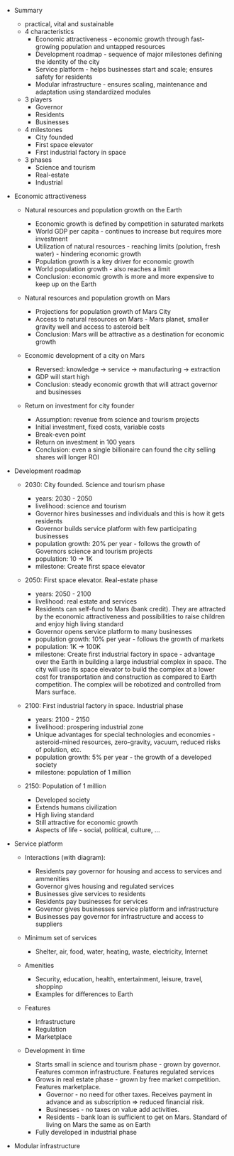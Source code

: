 
* Summary

  - practical, vital and sustainable

  * 4 characteristics
    * Economic attractiveness - economic growth through fast-growing population and untapped resources
    * Development roadmap - sequence of major milestones defining the identity of the city
    * Service platform - helps businesses start and scale; ensures safety for residents
    * Modular infrastructure - ensures scaling, maintenance and adaptation using standardized modules
  * 3 players
    * Governor
    * Residents
    * Businesses
  * 4 milestones
    * City founded
    * First space elevator
    * First industrial factory in space
  * 3 phases
    * Science and tourism
    * Real-estate
    * Industrial

* Economic attractiveness

  * Natural resources and population growth on the Earth
    * Economic growth is defined by competition in saturated markets
    * World GDP per capita - continues to increase but requires more investment
    * Utilization of natural resources - reaching limits (polution, fresh water) - hindering economic growth
    * Population growth is a key driver for economic growth
    * World population growth - also reaches a limit
    * Conclusion: economic growth is more and more expensive to keep up on the Earth

  * Natural resources and population growth on Mars
    * Projections for population growth of Mars City
    * Access to natural resources on Mars - Mars planet, smaller gravity well and access to asteroid belt
    * Conclusion: Mars will be attractive as a destination for economic growth

  * Economic development of a city on Mars
    * Reversed: knowledge -> service -> manufacturing -> extraction
    * GDP will start high
    * Conclusion: steady economic growth that will attract governor and businesses

  * Return on investment for city founder
    * Assumption: revenue from science and tourism projects
    * Initial investment, fixed costs, variable costs
    * Break-even point
    * Return on investment in 100 years
    * Conclusion: even a single billionaire can found the city selling shares will longer ROI

* Development roadmap

  * 2030: City founded. Science and tourism phase
    * years: 2030 - 2050
    * livelihood: science and tourism
    * Governor hires businesses and individuals and this is how it gets residents
    * Governor builds service platform with few participating businesses
    * population growth: 20% per year - follows the growth of Governors science and tourism projects
    * population: 10 -> 1K
    * milestone: Create first space elevator

  * 2050: First space elevator. Real-estate phase
    * years: 2050 - 2100
    * livelihood: real estate and services
    * Residents can self-fund to Mars (bank credit). They are attracted by the economic attractiveness and possibilities to raise children and enjoy high living standard
    * Governor opens service platform to many businesses
    * population growth: 10% per year - follows the growth of markets
    * population: 1K -> 100K
    * milestone: Create first industrial factory in space - advantage over the Earth in building a large industrial complex in space. The city will use its space elevator to build the complex at a lower cost for transportation and construction as compared to Earth competition. The complex will be robotized and controlled from Mars surface.

  * 2100: First industrial factory in space. Industrial phase
    * years: 2100 - 2150
    * livelihood: prospering industrial zone
    * Unique advantages for special technologies and economies - asteroid-mined resources, zero-gravity, vacuum, reduced risks of polution, etc.
    * population growth: 5% per year - the growth of a developed society
    * milestone: population of 1 million

  * 2150: Population of 1 million
    * Developed society
    * Extends humans civilization
    * High living standard
    * Still attractive for economic growth
    * Aspects of life - social, political, culture, ...

* Service platform

  * Interactions (with diagram):
    * Residents pay governor for housing and access to services and ammenities
    * Governor gives housing and regulated services
    * Businesses give services to residents
    * Residents pay businesses for services
    * Governor gives businesses service platform and infrastructure
    * Businesses pay governor for infrastructure and access to suppliers

  * Minimum set of services
    * Shelter, air, food, water, heating, waste, electricity, Internet

  * Amenities
    * Security, education, health, entertainment, leisure, travel, shoppinp
    * Examples for differences to Earth

  * Features
    * Infrastructure
    * Regulation
    * Marketplace

  * Development in time
    * Starts small in science and tourism phase - grown by governor. Features common infrastructure. Features regulated services
    * Grows in real estate phase - grown by free market competition. Features marketplace.
      * Governor - no need for other taxes. Receives payment in advance and as subscription => reduced financial risk.
      * Businesses - no taxes on value add activities.
      * Residents - bank loan is sufficient to get on Mars. Standard of living on Mars the same as on Earth
    * Fully developed in industrial phase

* Modular infrastructure

